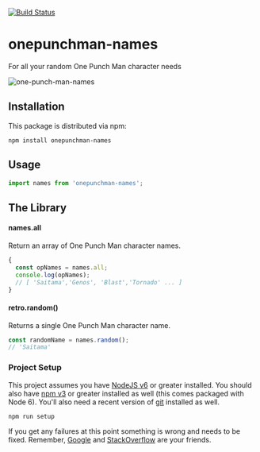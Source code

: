 [![Build Status](https://travis-ci.org/junibrosas/onepunchman-names.svg?branch=master)](https://travis-ci.org/junibrosas/onepunchman-names)

# onepunchman-names

For all your random One Punch Man character needs

![one-punch-man-names](other/pm.gif)

## Installation

This package is distributed via npm:

```
npm install onepunchman-names
```

## Usage

```javascript
import names from 'onepunchman-names';
```

## The Library

#### names.all

Return an array of One Punch Man character names.

```javascript
{
  const opNames = names.all;
  console.log(opNames);
  // [ 'Saitama','Genos', 'Blast','Tornado' ... ]
}
```

#### retro.random()

Returns a single One Punch Man character name.

```javascript
const randomName = names.random();
// 'Saitama'
```

### Project Setup

This project assumes you have [NodeJS v6](http://nodejs.org/) or greater installed. You should
also have [npm v3](https://www.npmjs.com/) or greater installed as well (this comes packaged
with Node 6). You'll also need a recent version of [git](https://git-scm.com/) installed
as well.

```
npm run setup
```

If you get any failures at this point something is wrong and needs to be fixed. Remember,
[Google](https://google.com) and [StackOverflow](https://stackoverflow.com) are your friends.
